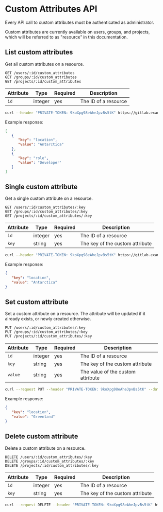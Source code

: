 # Custom Attributes API

Every API call to custom attributes must be authenticated as administrator.

Custom attributes are currently available on users, groups, and projects,
which will be referred to as "resource" in this documentation.

## List custom attributes

Get all custom attributes on a resource.

```
GET /users/:id/custom_attributes
GET /groups/:id/custom_attributes
GET /projects/:id/custom_attributes
```

| Attribute | Type | Required | Description |
| --------- | ---- | -------- | ----------- |
| `id` | integer | yes | The ID of a resource |

```bash
curl --header "PRIVATE-TOKEN: 9koXpg98eAheJpvBs5tK" https://gitlab.example.com/api/v4/users/42/custom_attributes
```

Example response:

```json
[
   {
      "key": "location",
      "value": "Antarctica"
   },
   {
      "key": "role",
      "value": "Developer"
   }
]
```

## Single custom attribute

Get a single custom attribute on a resource.

```
GET /users/:id/custom_attributes/:key
GET /groups/:id/custom_attributes/:key
GET /projects/:id/custom_attributes/:key
```

| Attribute | Type | Required | Description |
| --------- | ---- | -------- | ----------- |
| `id` | integer | yes | The ID of a resource |
| `key` | string | yes | The key of the custom attribute |

```bash
curl --header "PRIVATE-TOKEN: 9koXpg98eAheJpvBs5tK" https://gitlab.example.com/api/v4/users/42/custom_attributes/location
```

Example response:

```json
{
   "key": "location",
   "value": "Antarctica"
}
```

## Set custom attribute

Set a custom attribute on a resource. The attribute will be updated if it already exists,
or newly created otherwise.

```
PUT /users/:id/custom_attributes/:key
PUT /groups/:id/custom_attributes/:key
PUT /projects/:id/custom_attributes/:key
```

| Attribute | Type | Required | Description |
| --------- | ---- | -------- | ----------- |
| `id` | integer | yes | The ID of a resource |
| `key` | string | yes | The key of the custom attribute |
| `value` | string | yes | The value of the custom attribute |

```bash
curl --request PUT --header "PRIVATE-TOKEN: 9koXpg98eAheJpvBs5tK" --data "value=Greenland" https://gitlab.example.com/api/v4/users/42/custom_attributes/location
```

Example response:

```json
{
   "key": "location",
   "value": "Greenland"
}
```

## Delete custom attribute

Delete a custom attribute on a resource.

```
DELETE /users/:id/custom_attributes/:key
DELETE /groups/:id/custom_attributes/:key
DELETE /projects/:id/custom_attributes/:key
```

| Attribute | Type | Required | Description |
| --------- | ---- | -------- | ----------- |
| `id` | integer | yes | The ID of a resource |
| `key` | string | yes | The key of the custom attribute |

```bash
curl --request DELETE --header "PRIVATE-TOKEN: 9koXpg98eAheJpvBs5tK" https://gitlab.example.com/api/v4/users/42/custom_attributes/location
```
